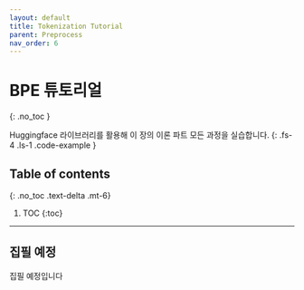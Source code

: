 ```yaml
---
layout: default
title: Tokenization Tutorial
parent: Preprocess
nav_order: 6
---
```


# BPE 튜토리얼
{: .no_toc }

Huggingface 라이브러리를 활용해 이 장의 이론 파트 모든 과정을 실습합니다.
{: .fs-4 .ls-1 .code-example }

## Table of contents
{: .no_toc .text-delta .mt-6}

1. TOC
{:toc}

---

## 집필 예정

집필 예정입니다
